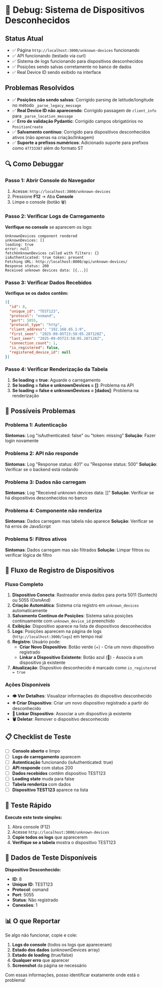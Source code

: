 # 🐛 Debug: Sistema de Dispositivos Desconhecidos

## Status Atual
- ✅ Página `http://localhost:3000/unknown-devices` funcionando
- ✅ API funcionando (testado via curl)
- ✅ Sistema de logs funcionando para dispositivos desconhecidos
- ✅ Posições sendo salvas corretamente no banco de dados
- ✅ Real Device ID sendo exibido na interface

## Problemas Resolvidos
- ✅ **Posições não sendo salvas**: Corrigido parsing de latitude/longitude no método `_parse_legacy_message`
- ✅ **Real Device ID não aparecendo**: Corrigido passagem de `client_info` para `_parse_location_message`
- ✅ **Erro de validação Pydantic**: Corrigido campos obrigatórios no `PositionCreate`
- ✅ **Salvamento contínuo**: Corrigido para dispositivos desconhecidos ativos (não apenas na criação/linkagem)
- ✅ **Suporte a prefixos numéricos**: Adicionado suporte para prefixos como `47733387` além do formato ST

## 🔍 Como Debuggar

### **Passo 1: Abrir Console do Navegador**
1. Acesse: `http://localhost:3000/unknown-devices`
2. Pressione **F12** → Aba **Console**
3. Limpe o console (botão 🗑️)

### **Passo 2: Verificar Logs de Carregamento**
**Verifique no console** se aparecem os logs:
```
UnknownDevices component rendered
unknownDevices: []
loading: true
error: null
fetchUnknownDevices called with filters: {}
isAuthenticated: true token: present
Fetching URL: http://localhost:8000/api/unknown-devices/
Response status: 200
Received unknown devices data: [{...}]
```

### **Passo 3: Verificar Dados Recebidos**
**Verifique se os dados contêm:**
```json
[{
  "id": 8,
  "unique_id": "TEST123",
  "protocol": "osmand",
  "port": 5055,
  "protocol_type": "http",
  "client_address": "192.168.65.1:0",
  "first_seen": "2025-09-05T23:58:05.287128Z",
  "last_seen": "2025-09-05T23:58:05.287128Z",
  "connection_count": 1,
  "is_registered": false,
  "registered_device_id": null
}]
```

### **Passo 4: Verificar Renderização da Tabela**
1. **Se loading = true**: Aguarde o carregamento
2. **Se loading = false e unknownDevices = []**: Problema na API
3. **Se loading = false e unknownDevices = [dados]**: Problema na renderização

## 🚨 Possíveis Problemas

### **Problema 1: Autenticação**
**Sintomas**: Log "isAuthenticated: false" ou "token: missing"
**Solução**: Fazer login novamente

### **Problema 2: API não responde**
**Sintomas**: Log "Response status: 401" ou "Response status: 500"
**Solução**: Verificar se o backend está rodando

### **Problema 3: Dados não carregam**
**Sintomas**: Log "Received unknown devices data: []"
**Solução**: Verificar se há dispositivos desconhecidos no banco

### **Problema 4: Componente não renderiza**
**Sintomas**: Dados carregam mas tabela não aparece
**Solução**: Verificar se há erros de JavaScript

### **Problema 5: Filtros ativos**
**Sintomas**: Dados carregam mas são filtrados
**Solução**: Limpar filtros ou verificar lógica de filtro

## 🔄 Fluxo de Registro de Dispositivos

### **Fluxo Completo**
1. **Dispositivo Conecta**: Rastreador envia dados para porta 5011 (Suntech) ou 5055 (OsmAnd)
2. **Criação Automática**: Sistema cria registro em `unknown_devices` automaticamente
3. **Salvamento Contínuo de Posições**: Sistema salva posições continuamente com `unknown_device_id` preenchido
4. **Exibição**: Dispositivo aparece na lista de dispositivos desconhecidos
5. **Logs**: Posições aparecem na página de logs (`http://localhost:3000/logs`) em tempo real
6. **Registro**: Usuário pode:
   - **Criar Novo Dispositivo**: Botão verde (+) - Cria um novo dispositivo registrado
   - **Linkar a Dispositivo Existente**: Botão azul (🔗) - Associa a um dispositivo já existente
7. **Atualização**: Dispositivo desconhecido é marcado como `is_registered = true`

### **Ações Disponíveis**
- **👁️ Ver Detalhes**: Visualizar informações do dispositivo desconhecido
- **➕ Criar Dispositivo**: Criar um novo dispositivo registrado a partir do desconhecido
- **🔗 Linkar Dispositivo**: Associar a um dispositivo já existente
- **🗑️ Deletar**: Remover o dispositivo desconhecido

## 📋 Checklist de Teste

- [ ] **Console aberto** e limpo
- [ ] **Logs de carregamento** aparecem
- [ ] **Autenticação** funcionando (isAuthenticated: true)
- [ ] **API responde** com status 200
- [ ] **Dados recebidos** contêm dispositivo TEST123
- [ ] **Loading state** muda para false
- [ ] **Tabela renderiza** com dados
- [ ] **Dispositivo TEST123** aparece na lista

## 🎯 Teste Rápido

**Execute este teste simples:**

1. Abra console (F12)
2. Acesse `http://localhost:3000/unknown-devices`
3. **Copie todos os logs** que aparecerem
4. **Verifique se a tabela** mostra o dispositivo TEST123

## 🔧 Dados de Teste Disponíveis

**Dispositivo Desconhecido:**
- **ID**: 8
- **Unique ID**: TEST123
- **Protocol**: osmand
- **Port**: 5055
- **Status**: Não registrado
- **Conexões**: 1

## 📊 O que Reportar

Se algo não funcionar, copie e cole:

1. **Logs do console** (todos os logs que apareceram)
2. **Estado dos dados** (unknownDevices array)
3. **Estado de loading** (true/false)
4. **Qualquer erro** que aparecer
5. **Screenshot** da página se necessário

Com essas informações, posso identificar exatamente onde está o problema!



